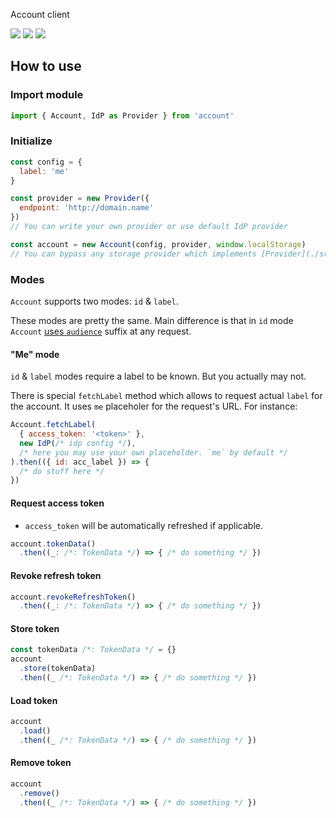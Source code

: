 Account client

[![](https://data.jsdelivr.com/v1/package/npm/@netology-group/account/badge?style=rounded)](https://www.jsdelivr.com/package/npm/@netology-group/account)
![](https://img.shields.io/npm/dt/@netology-group/account.svg)
![](https://img.shields.io/npm/dm/@netology-group/account.svg)

## How to use

### Import module

```javascript
import { Account, IdP as Provider } from 'account'
```

### Initialize

```javascript
const config = {
  label: 'me'
}

const provider = new Provider({
  endpoint: 'http://domain.name'
})
// You can write your own provider or use default IdP provider

const account = new Account(config, provider, window.localStorage)
// You can bypass any storage provider which implements [Provider](./src/identity-provider.js.flow#14) interface
```

### Modes

`Account` supports two modes: `id` & `label`.

These modes are pretty the same. Main difference is that in `id` mode `Account` [uses `audience`](./test/account/account.test.js#L105-L131) suffix at any request.

#### "Me" mode

`id` & `label` modes require a label to be known. But you actually may not.

There is special `fetchLabel` method which allows to request actual `label` for the account.
It uses `me` placeholer for the request's URL. For instance:

```javascript
Account.fetchLabel(
  { access_token: '<token>' },
  new IdP(/* idp config */),
  /* here you may use your own placeholder. `me` by default */
).then(({ id: acc_label }) => {
  /* do stuff here */
})
```

#### Request access token

- `access_token` will be automatically refreshed if applicable.

```javascript
account.tokenData()
  .then((_: /*: TokenData */) => { /* do something */ })
```

#### Revoke refresh token

```javascript
account.revokeRefreshToken()
  .then((_: /*: TokenData */) => { /* do something */ })
```

#### Store token

```javascript
const tokenData /*: TokenData */ = {}
account
  .store(tokenData)
  .then((_ /*: TokenData */) => { /* do something */ })
```

#### Load token

```javascript
account
  .load()
  .then((_ /*: TokenData */) => { /* do something */ })
```

#### Remove token

```javascript
account
  .remove()
  .then((_ /*: TokenData */) => { /* do something */ })
```
